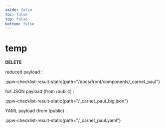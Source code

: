 ```yaml
---
aside: false
toc: false
top: false
bottom: false
---
```


# temp

**DELETE**


reduced payload :

:ppw-checklist-result-static{path="/docs/front/components/_carnet_paul"}


full JSON payload (from /public) :

:ppw-checklist-result-static{path="/_carnet_paul_big.json"}


YAML payload (from /public) :

:ppw-checklist-result-static{path="/_carnet_paul.yaml"}
